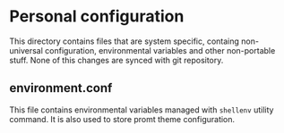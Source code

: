# Personal configuration
This directory contains files that are system specific,
containg non-universal configuration, environmental
variables and other non-portable stuff. None of this
changes are synced with git repository.

## environment.conf
This file contains environmental variables managed with
`shellenv` utility command. It is also used to store
promt theme configuration.

